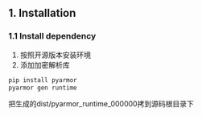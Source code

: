 ## 1. Installation


### 1.1 Install dependency

1. 按照开源版本安装环境
2. 添加加密解析库
```bash
pip install pyarmor
pyarmor gen runtime
```
把生成的dist/pyarmor_runtime_000000拷到源码根目录下
